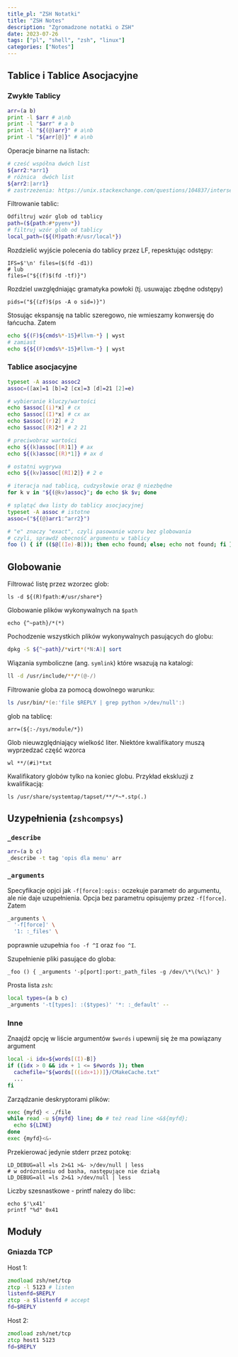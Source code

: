 ```yaml
---
title_pl: "ZSH Notatki"
title: "ZSH Notes"
description: "Zgromadzone notatki o ZSH"
date: 2023-07-26
tags: ["pl", "shell", "zsh", "linux"]
categories: ["Notes"]
---
```


## Tablice i Tablice Asocjacyjne

### Zwykłe Tablicy

```zsh
arr=(a b)
print -l $arr # a\nb
print -l "$arr" # a b
print -l "${(@)arr}" # a\nb
print -l "${arr[@]}" # a\nb
```

Operacje binarne na listach:

```zsh
# cześć współna dwóch list
${arr2:*arr1}
# różnica  dwóch list
${arr2:|arr1}
# zastrzeżenia: https://unix.stackexchange.com/questions/104837/intersection-of-two-arrays-in-bash
```

Filtrowanie tablic:

```zsh
Odfiltruj wzór glob od tablicy
path=(${path:#*pyenv*})
# filtruj wzór glob od tablicy
local_path=(${(M)path:#/usr/local*})
```

Rozdzielić wyjście polecenia do tablicy przez LF, repesktując odstępy:

```
IFS=$'\n' files=($(fd -d1))
# lub
files=("${(f)$(fd -tf)}")
```

Rozdziel uwzględniając gramatyka powłoki (tj. usuwając zbędne odstępy)

```
pids=("${(zf)$(ps -A o sid=)}")
```

Stosując ekspansję na tablic szeregowo, nie wmieszamy konwersję do łańcucha. Zatem

```zsh
echo ${(F)${cmds%*-15}#llvm-*} | wyst
# zamiast
echo ${${(F)cmds%*-15}#llvm-*} | wyst
```

### Tablice asocjacyjne

```zsh
typeset -A assoc assoc2
assoc=([ax]=1 [b]=2 [cx]=3 [d]=21 [2]=e)

# wybieranie kluczy/wartości
echo $assoc[(i)*x] # cx
echo $assoc[(I)*x] # cx ax
echo $assoc[(r)2] # 2
echo $assoc[(R)2*] # 2 21

# preciwobraz wartości
echo ${(k)assoc[(R)1]} # ax
echo ${(k)assoc[(R)*1]} # ax d

# ostatni wygrywa
echo ${(kv)assoc[(RI)2]} # 2 e

# iteracja nad tablicą, cudzysłowie oraz @ niezbędne
for k v in "${(@kv)assoc}"; do echo $k $v; done

# splątąć dwa listy do tablicy asocjacyjnej
typeset -A assoc # istotne
assoc=("${(@)arr1:^arr2}")

# "e" znaczy "exact", czyli pasowanie wzoru bez globowania
# czyli, sprawdź obecność argumentu w tablicy
foo () { if (($@[(Ie)-B])); then echo found; else; echo not found; fi }
```

## Globowanie

Filtrować listę przez wzorzec glob:

```
ls -d ${(R)fpath:#/usr/share*}
```

Globowanie plików wykonywalnych na `$path`

```
echo {^~path}/*(*)
```

Pochodzenie wszystkich plików wykonywalnych pasujących do globu:

```zsh
dpkg -S ${^~path}/*virt*(*N:A)| sort
```

Wiązania symboliczne (ang. `symlink`) które wsazują na katalogi:

```zsh
ll -d /usr/include/**/*(@-/)
```

Filtrowanie globa za pomocą dowolnego warunku:

```zsh
ls /usr/bin/*(e:'file $REPLY | grep python >/dev/null':)
```

glob na tablicę:

```
arr=(${:-/sys/module/*})
```

Glob nieuwzględniający wielkość liter. Niektóre kwalifikatory muszą wyprzedzać część wzorca

```
wl **/(#i)*txt
```

Kwalifikatory globów tylko na koniec globu. Przykład ekskluzji z kwalifikacją:

```
ls /usr/share/systemtap/tapset/**/*~*.stp(.)
```

## Uzypełnienia (`zshcompsys`)

### `_describe`

```zsh
arr=(a b c)
_describe -t tag 'opis dla menu' arr
```
### `_arguments`

Specyfikacje opjci jak `-f[force]:opis:` oczekuje parametr do argumentu, ale nie daje uzupełnienia. Opcja bez parametru opisujemy przez `-f[force]`. Zatem

```zsh
_arguments \
  '-f[force]' \
  '1: :_files' \
```

poprawnie uzupełnia `foo -f ^I` oraz `foo ^I`.

Szupełnienie pliki pasujące do globa:

```
_foo () { _arguments '-p[port]:port:_path_files -g /dev/\*\(%c\)' }
```

Prosta lista `zsh`:

```zsh
local types=(a b c)
_arguments '-t[types]: :($types)' '*: :_default' --
```

### Inne

Znaajdź opcję w liście argumentów `$words` i upewnij się że ma powiązany argument

```zsh
local -i idx=${words[(I)-B]}
if ((idx > 0 && idx + 1 <= $#words )); then
  cachefile="${words[((idx+1))]}/CMakeCache.txt"
  ...
fi
```

Zarządzanie deskryptorami plików:

```zsh
exec {myfd} < ./file
while read -u ${myfd} line; do # też read line <&${myfd};
  echo ${LINE}
done
exec {myfd}<&-
```

Przekierować jedynie stderr przez potokę:

```
LD_DEBUG=all =ls 2>&1 >&- >/dev/null | less
# w odróznieniu od basha, następujące nie działą
LD_DEBUG=all =ls 2>&1 >/dev/null | less
```

Liczby szesnastkowe - printf nalezy do libc:

```
echo $'\x41'
printf "%d" 0x41
```

## Moduły

### Gniazda TCP

Host 1:

```zsh
zmodload zsh/net/tcp
ztcp -l 5123 # listen
listenfd=$REPLY
ztcp -a $listenfd # accept
fd=$REPLY
```

Host 2:

```zsh
zmodload zsh/net/tcp
ztcp host1 5123
fd=$REPLY
```
